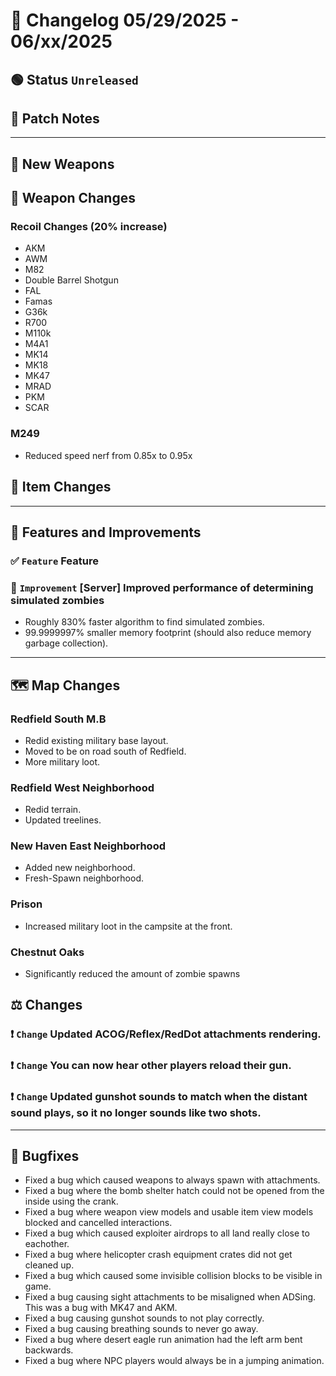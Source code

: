 # 📑 Changelog 05/29/2025 - 06/xx/2025

## 🟢 Status `Unreleased`

## 💬 Patch Notes

________

## 🔫 New Weapons

## 🔫 Weapon Changes

### Recoil Changes (20% increase)
- AKM
- AWM
- M82
- Double Barrel Shotgun
- FAL
- Famas
- G36k
- R700
- M110k
- M4A1
- MK14
- MK18
- MK47
- MRAD
- PKM
- SCAR

### M249
- Reduced speed nerf from 0.85x to 0.95x

## 🔫 Item Changes

________

## 📢 Features and Improvements

### ✅ `Feature` Feature

### 🔼 `Improvement` [Server] Improved performance of determining simulated zombies
- Roughly 830% faster algorithm to find simulated zombies.
- 99.9999997% smaller memory footprint (should also reduce memory garbage collection).

________

## 🗺️ Map Changes

### Redfield South M.B
- Redid existing military base layout.
- Moved to be on road south of Redfield.
- More military loot.

### Redfield West Neighborhood
- Redid terrain.
- Updated treelines.

### New Haven East Neighborhood
- Added new neighborhood.
- Fresh-Spawn neighborhood.

### Prison
- Increased military loot in the campsite at the front.

### Chestnut Oaks
- Significantly reduced the amount of zombie spawns

## ⚖️ Changes

### ❗ `Change` Updated ACOG/Reflex/RedDot attachments rendering.

### ❗ `Change` You can now hear other players reload their gun.

### ❗ `Change` Updated gunshot sounds to match when the distant sound plays, so it no longer sounds like two shots.

________

## 🐛 Bugfixes
- Fixed a bug which caused weapons to always spawn with attachments.
- Fixed a bug where the bomb shelter hatch could not be opened from the inside using the crank.
- Fixed a bug where weapon view models and usable item view models blocked and cancelled interactions.
- Fixed a bug which caused exploiter airdrops to all land really close to eachother.
- Fixed a bug where helicopter crash equipment crates did not get cleaned up.
- Fixed a bug which caused some invisible collision blocks to be visible in game.
- Fixed a bug causing sight attachments to be misaligned when ADSing. This was a bug with MK47 and AKM.
- Fixed a bug causing gunshot sounds to not play correctly.
- Fixed a bug causing breathing sounds to never go away.
- Fixed a bug where desert eagle run animation had the left arm bent backwards.
- Fixed a bug where NPC players would always be in a jumping animation.

